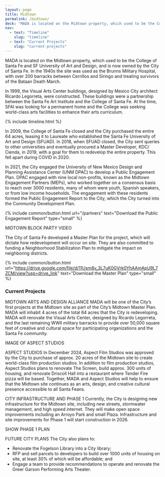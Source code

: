 ```yaml
---
layout: page
title: Midtown
permalink: /midtown/
deck: "MADA is located on the Midtown property, which used to be the College of Santa Fe and SF University of Art and Design, and is now owned by the City of Santa Fe."
nav:
  - text: "Timeline"
    slug: "timeline"
  - text: "Current Projects"
    slug: "current-projects"
---
```


MADA is located on the Midtown property, which used to be the College of Santa Fe and SF University of Art and Design, and is now owned by the City of Santa Fe. In the 1940s the site was used as the Brunns Military Hospital, with over 200 barracks between Cerrillos and Siringo and treating survivors of the Bataan Death March.

In 1999, the Visual Arts Center buildings, designed by Mexico City architect Ricardo Legorreta, were constructed. These buildings were a partnership between the Santa Fe Art Institute and the College of Santa Fe. At the time, SFAI was looking for a permanent home and the College was seeking world-class arts facilities to enhance their arts curriculum.

{% include timeline.html %}

In 2009, the College of Santa Fe closed and the City purchased the entire 64 acres, leasing it to Laureate who established the Santa Fe University of Art and Design (SFUAD). In 2018, when SFUAD closed, the City sent queries to other universities and eventually procured a Master Developer, KDC/ Cienda, in 2019, with a goal for them to redevelop the entire property. This fell apart during COVID in 2020.

In 2021, the City engaged the University of New Mexico Design and Planning Assistance Center (UNM DPAC) to develop a Public Engagement Plan. DPAC engaged with nine local non-profits, known as the Midtown Engagement Partners (MEPs), who worked together on a consensus basis to reach over 3000 residents, many of whom were youth, Spanish speakers, or from low income households. The engagement with these residents formed the Public Engagement Report to the City, which the City turned into the Community Development Plan.

{% include common/button.html url="/partners" text="Download the Public Engagement Report" type="small" %}

MIDTOWN BLOCK PARTY VIDEO

The City of Santa Fe developed a Master Plan for the project, which will dictate how redevelopment will occur on site. They are also committed to funding a Neighborhood Stabilization Plan to mitigate the impact on neighboring districts.

{% include common/button.html url="https://drive.google.com/file/d/11Usm8v_3L7uK0GVrk0YhAAmApU9L7ZCM/view?usp=drive_link" text="Download the Master Plan" type="small" %}

### Current Projects

MIDTOWN ARTS AND DESIGN ALLIANCE
MADA will be one of the City’s first projects at the Midtown site as part of the City’s Midtown Master Plan. MADA will inhabit 4 acres of the total 64 acres that the City is redeveloping. MADA will renovate the Visual Arts Center, designed by Ricardo Legorreta, and the last remaining WWII military barracks to provide over 50,000 square feet of creative and cultural space for participating organizations and the Santa Fe community.

IMAGE OF ASPECT STUDIOS

ASPECT STUDIOS
In December 2024, Aspect Film Studios was approved by the City to purchase of approx. 20 acres of the Midtown site to create world-class film production studios. In addition to film production studios, Aspect Studios plans to renovate The Screen, build approx. 300 units of housing, and renovate Driscoll Hall into a restaurant where Tender Fire pizza will be based. Together, MADA and Aspect Studios will help to ensure that the Midtown site continues as an arts, design, and creative cultural presence accessible to all Santa Feans.

CITY INFRASTRUCTURE AND PHASE 1
Currently, the City is designing new infrastructure for the Midtown site, including new streets, stormwater management, and high speed internet. They will make open space improvements including an Arroyo Park and small Plaza. Infrastructure and site improvements for Phase 1 will start construction in 2026.

SHOW PHASE 1 PLAN

FUTURE CITY PLANS
The City also plans to:

- Renovate the Fogelson Library into a City library;
- RFP and sell parcels to developers to build over 1000 units of housing on site, at least 30% of which will be affordable; and
- Engage a team to provide recommendations to operate and renovate the Greer Garson Performing Arts Theater.
